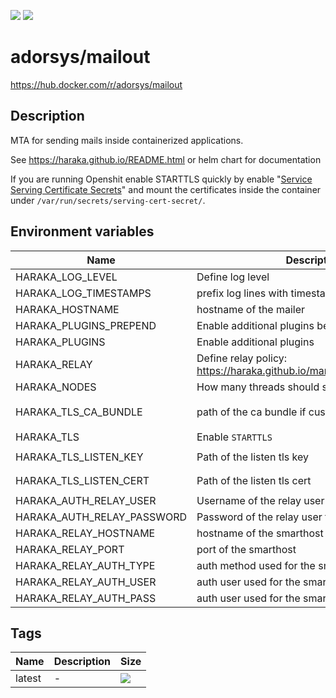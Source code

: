 [![](https://img.shields.io/docker/pulls/adorsys/mailout.svg?logo=docker&style=flat-square)](https://hub.docker.com/r/adorsys/mailout)
[![](https://img.shields.io/docker/stars/adorsys/mailout.svg?logo=docker&style=flat-square)](https://hub.docker.com/r/adorsys/mailout)

# adorsys/mailout

https://hub.docker.com/r/adorsys/mailout

## Description

MTA for sending mails inside containerized applications. 

See https://haraka.github.io/README.html or helm chart for documentation

If you are running Openshit enable STARTTLS quickly by enable "[Service Serving Certificate Secrets](https://docs.openshift.com/container-platform/3.11/dev_guide/secrets.html#service-serving-certificate-secrets)" and mount the
certificates inside the container under `/var/run/secrets/serving-cert-secret/`.

## Environment variables

| Name | Description | Default |
| ---- | ----------- | ------- |
| HARAKA_LOG_LEVEL | Define log level | `NOTICE` |
| HARAKA_LOG_TIMESTAMPS | prefix log lines with timestamps | `true` |
| HARAKA_HOSTNAME | hostname of the mailer | `relay.local` |
| HARAKA_PLUGINS_PREPEND | Enable additional plugins before defaults | `` |
| HARAKA_PLUGINS | Enable additional plugins | `` |
| HARAKA_RELAY | Define relay policy: https://haraka.github.io/manual/plugins/relay.html | `` |
| HARAKA_NODES | How many threads should spawn per process | `1` |
| HARAKA_TLS_CA_BUNDLE | path of the ca bundle if custom need | `/etc/pki/ca-trust/extracted/pem/tls-ca-bundle.pem` | 
| HARAKA_TLS | Enable `STARTTLS` | `false` |
| HARAKA_TLS_LISTEN_KEY | Path of the listen tls key | `/var/run/secrets/serving-cert-secret/tls.key` |
| HARAKA_TLS_LISTEN_CERT | Path of the listen tls cert | `/var/run/secrets/serving-cert-secret/tls.crt` |
| HARAKA_AUTH_RELAY_USER | Username of the relay user for local auth | `relay` |
| HARAKA_AUTH_RELAY_PASSWORD | Password of the relay user for local auth | `` |
| HARAKA_RELAY_HOSTNAME | hostname of the smarthost | `` |
| HARAKA_RELAY_PORT | port of the smarthost | `25` |
| HARAKA_RELAY_AUTH_TYPE | auth method used for the smarthost | `PLAIN` |
| HARAKA_RELAY_AUTH_USER | auth user used for the smarthost | `` |
| HARAKA_RELAY_AUTH_PASS | auth user used for the smarthost | `` |

## Tags

| Name | Description | Size |
| ---- | ----------- | ---- |
| latest | - | [![](https://img.shields.io/microbadger/image-size/adorsys/mailout.svg?style=flat-square)](https://microbadger.com/images/adorsys/mailout) |

